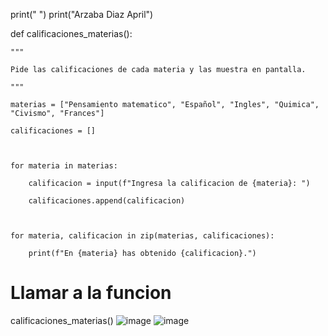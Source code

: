 print(" ")
print("Arzaba Diaz April")

def calificaciones_materias():

    """
    
    Pide las calificaciones de cada materia y las muestra en pantalla.
    
    """
    
    materias = ["Pensamiento matematico", "Español", "Ingles", "Quimica", "Civismo", "Frances"]
    
    calificaciones = []



    for materia in materias:
    
        calificacion = input(f"Ingresa la calificacion de {materia}: ")
        
        calificaciones.append(calificacion)



    for materia, calificacion in zip(materias, calificaciones):
    
        print(f"En {materia} has obtenido {calificacion}.")



# Llamar a la funcion

calificaciones_materias()
![image](https://github.com/user-attachments/assets/d43d4ced-27d7-4b4e-b13b-97d3beb2eaeb)
![image](https://github.com/user-attachments/assets/2daea3f1-e520-4a87-ba59-d42ceef91b07)


